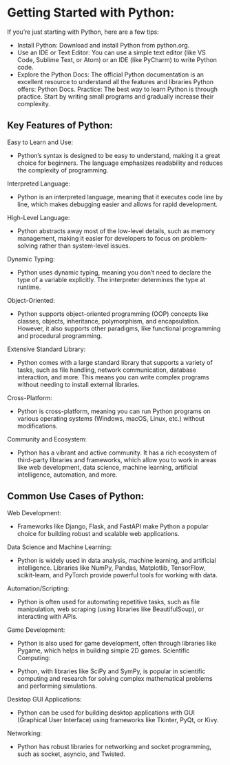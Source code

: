 <h1> Getting Started with Python: </h1>

If you’re just starting with Python, here are a few tips:

* Install Python: Download and install Python from python.org.
* Use an IDE or Text Editor: You can use a simple text editor (like VS Code, Sublime Text, or Atom) or an IDE (like PyCharm) to write Python code.
* Explore the Python Docs: The official Python documentation is an excellent resource to understand all the features and libraries Python offers: Python Docs.
Practice: The best way to learn Python is through practice. Start by writing small programs and gradually increase their complexity.

<h2> Key Features of Python: </h2>

Easy to Learn and Use:

* Python’s syntax is designed to be easy to understand, making it a great choice for beginners. The language emphasizes readability and reduces the complexity of programming.
  
Interpreted Language:

* Python is an interpreted language, meaning that it executes code line by line, which makes debugging easier and allows for rapid development.
  
High-Level Language:

 * Python abstracts away most of the low-level details, such as memory management, making it easier for developers to focus on problem-solving rather than system-level issues.

Dynamic Typing:

 * Python uses dynamic typing, meaning you don’t need to declare the type of a variable explicitly. The interpreter determines the type at runtime.

Object-Oriented:

 * Python supports object-oriented programming (OOP) concepts like classes, objects, inheritance, polymorphism, and encapsulation. However, it also supports other paradigms, like functional programming and procedural programming.

Extensive Standard Library:

 * Python comes with a large standard library that supports a variety of tasks, such as file handling, network communication, database interaction, and more. This means you can write complex programs without needing to install external libraries.

Cross-Platform:

* Python is cross-platform, meaning you can run Python programs on various operating systems (Windows, macOS, Linux, etc.) without modifications.

Community and Ecosystem:

 * Python has a vibrant and active community. It has a rich ecosystem of third-party libraries and frameworks, which allow you to work in areas like web development, data science, machine learning, artificial intelligence, automation, and more.

<h2> Common Use Cases of Python: </h2>

Web Development:

* Frameworks like Django, Flask, and FastAPI make Python a popular choice for building robust and scalable web applications.

Data Science and Machine Learning:

 * Python is widely used in data analysis, machine learning, and artificial intelligence. Libraries like NumPy, Pandas, Matplotlib, TensorFlow, scikit-learn, and PyTorch provide powerful tools for working with data.

Automation/Scripting:

 * Python is often used for automating repetitive tasks, such as file manipulation, web scraping (using libraries like BeautifulSoup), or interacting with APIs.

Game Development:

 * Python is also used for game development, often through libraries like Pygame, which helps in building simple 2D games.
Scientific Computing:

* Python, with libraries like SciPy and SymPy, is popular in scientific computing and research for solving complex mathematical problems and performing simulations.

Desktop GUI Applications:

 * Python can be used for building desktop applications with GUI (Graphical User Interface) using frameworks like Tkinter, PyQt, or Kivy.

Networking:

* Python has robust libraries for networking and socket programming, such as socket, asyncio, and Twisted.
